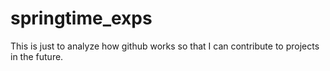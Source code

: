 # springtime_exps
This is just to analyze how github works so that I can contribute to projects in the future.
